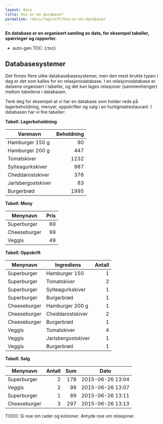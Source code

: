 ```yaml
---
layout: docs
title: Hva er en database?
permalink: /docs/fagstoff/hva-er-en-database/
---
```


**En database er en organisert samling av data, for eksempel tabeller, spørringer og rapporter.**

* auto-gen TOC:
{:toc}

## Databasesystemer

Det finnes flere ulike databasebasesystemer, men den mest brukte typen i dag er det som kalles for en relasjonsdatabase. I en relasjonsdatabase er dataene organisert i tabeller, og det kan lages relasjoner (sammenhenger) mellom tabellene i databasen.

Tenk deg for eksempel at vi har en database som holder rede på lagerbeholdning, menyer, oppskrifter og salg i en hurtigmatrestaurant. I databasen har vi fire tabeller:

**Tabell: Lagerbeholdning**

| Varenavn               | Beholdning |
| ---------------------- |----------: |
| Hamburger 150 g        | 90         |
| Hamburger 200 g        | 447        |
| Tomatskiver            | 1232       |
| Sylteagurkskiver       | 987        |
| Cheddarostskiver       | 376        |
| Jarlsbergostskiver     | 83         |
| Burgerbrød             | 1995       | 

**Tabell: Meny**

| Menynavn          | Pris  |
| ----------------- |-----: |
| Superburger       | 89    |
| Cheeseburger      | 99    |
| Veggis            | 49    |

**Tabell: Oppskrift**

| Menynavn          | Ingrediens         | Antall |
| ----------------- |------------------- | -----: |
| Superburger       | Hamburger 150      | 1      |
| Superburger       | Tomatskiver        | 2      |
| Superburger       | Sylteagurkskiver   | 1      |
| Superburger       | Burgerbrød         | 1      |
| Cheeseburger      | Hamburger 200 g    | 1      |
| Cheeseburger      | Cheddarostskiver   | 2      |
| Cheeseburger      | Burgerbrød         | 1      |
| Veggis            | Tomatskiver        | 4      |
| Veggis            | Jarlsbergostskiver | 1      |
| Veggis            | Burgerbrød         | 1      |

**Tabell: Salg**

| Menynavn         | Antall | Sum  | Dato             |
| ---------------- | -----: | ---: | ---------------- |
| Superburger      | 2      | 178  | 2015-06-26 13:04 |
| Veggis           | 2      |  98  | 2015-06-26 13:07 |
| Superburger      | 1      |  89  | 2015-06-26 13:11 |
| Cheeseburger     | 3      | 297  | 2015-06-26 13:13 |


TODO: Si noe om rader og kolonner. Antyde noe om relasjoner.

